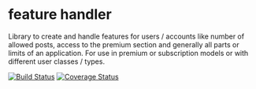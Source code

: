 # feature handler

Library to create and handle features for users / accounts like
number of allowed posts, access to the premium section and generally all parts
or limits of an application. For use in premium or subscription models or with
different user classes / types.

[![Build Status](https://travis-ci.org/j-schumann/vrok-premium.svg?branch=master)](https://travis-ci.org/j-schumann/vrok-premium) [![Coverage Status](https://coveralls.io/repos/github/j-schumann/vrok-premium/badge.svg?branch=master)](https://coveralls.io/github/j-schumann/vrok-premium?branch=master)
